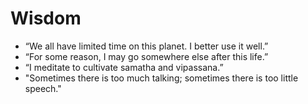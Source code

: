 # Wisdom

- “We all have limited time on this planet. I better use it well.” 
- “For some reason, I may go somewhere else after this life.” 
- “I meditate to cultivate samatha and vipassana.” 
- "Sometimes there is too much talking; sometimes there is too little speech."
